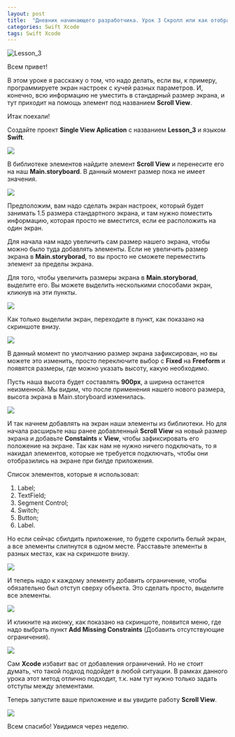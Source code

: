 ```yaml
---
layout: post
title:  "Дневник начинающего разработчика. Урок 3 Скролл или как отобразить кучу информации на экране."
categories: Swift Xcode
tags: Swift Xcode
---
```


![Lesson_3](http://i023.radikal.ru/1610/bf/290c4c00b39a.jpg)

Всем привет!

В этом уроке я расскажу о том, что надо делать, если вы, к примеру, программируете экран настроек
с кучей разных параметров. И, конечно, всю информацию не уместить в стандарный размер экрана,
и тут приходит на помощь элемент под названием **Scroll View**.

Итак поехали!

Создайте проект **Single View Aplication** с названием **Lesson_3** и языком **Swift**.

![](http://i023.radikal.ru/1610/c4/f2422dd5fde7.jpg)

В библиотеке элементов найдите элемент **Scroll View** и перенесите его на наш **Main.storyboard**.
В данный момент размер пока не имеет значения.

![](http://i053.radikal.ru/1610/10/02726207eb43.jpg)

Предположим, вам надо сделать экран настроек, который будет занимать 1.5 размера стандартного
экрана, и там нужно поместить информацию, которая просто не вместится, если ее расположить
на один экран.

Для начала нам надо увеличить сам размер нашего экрана, чтобы можно было туда добавлять элементы. Если не увеличить размер экрана в **Main.storyborad**, то вы просто не сможете переместить элемент за пределы экрана.

Для того, чтобы увеличить размеры экрана в **Main.storyborad**, выделите его. Вы можете выделить несколькими способами экран, кликнув на эти пункты.

![](http://s019.radikal.ru/i614/1610/c7/2b0f4ade03ca.jpg)

Как только выделили экран, переходите в пункт, как показано на скриншоте внизу.

![](http://s017.radikal.ru/i408/1610/a3/9dd57e5f3ab0.jpg)

В данный момент по умолчанию размер экрана зафиксирован, но вы можете это изменить, просто
переключите выбор с **Fixed** на **Freeform** и появятся размеры, где можно указать высоту, какую необходимо. 

Пусть наша высота будет составлять **900px**, а ширина останется неизменной. Мы видим, что после
применения нашего нового размера, высота экрана в Main.storyboard изменилась.

![](http://s018.radikal.ru/i518/1610/99/2a7fbc6ada2f.jpg)

И так начнем добавлять на экран наши элементы из библиотеки. Но для начала расширьте
наш ранее добавленный **Scroll View** на новый размер экрана и добавьте **Constaints** к **View**,
чтобы зафиксировать его положение на экране. Так как нам не нужно ничего подключать,
то я накидал элементов, которые не требуется подключать, чтобы они отобразились на экране
при билде приложения.

Список элементов, которые я использовал:

1. Label;
2. TextField;
3. Segment Control;
4. Switch;
5. Button;
6. Label.

Но если сейчас сбилдить приложение, то будете скролить белый экран, а все элементы слипнутся
в одном месте. Расставьте элементы в разных местах, как на скриншоте внизу.

![](http://s016.radikal.ru/i337/1610/75/f8d8b9d71681.jpg)

И теперь надо к каждому элементу добавить ограничение, чтобы обязательно был отступ сверху
объекта. Это сделать просто, выделите все элементы. 

![](http://s017.radikal.ru/i409/1610/1b/31252ebe4942.jpg)

И кликните на иконку, как показано на скриншоте, появится меню, где надо выбрать пункт
**Add Missing Constraints** (Добавить отсутствующие ограничения).

![](http://s010.radikal.ru/i313/1610/98/31bd692f6a95.jpg)

Сам **Xcode** избавит вас от добавления ограничений. Но не стоит думать, что такой подход
подойдет в любой ситуации. В рамках данного урока этот метод отлично подходит, т.к. нам тут нужно
только задать отступы между элементами.

Теперь запустите ваше приложение и вы увидите работу **Scroll View**.

![](http://s019.radikal.ru/i604/1610/52/58b5dc986724.gif)



Всем спасибо! Увидимся через неделю.





